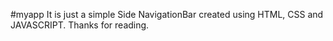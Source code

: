 #myapp
It is just a simple Side NavigationBar created using HTML, CSS and JAVASCRIPT. 
Thanks for reading.